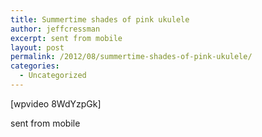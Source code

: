 ```yaml
---
title: Summertime shades of pink ukulele
author: jeffcressman
excerpt: sent from mobile
layout: post
permalink: /2012/08/summertime-shades-of-pink-ukulele/
categories:
  - Uncategorized
---
```

[wpvideo 8WdYzpGk]

sent from mobile